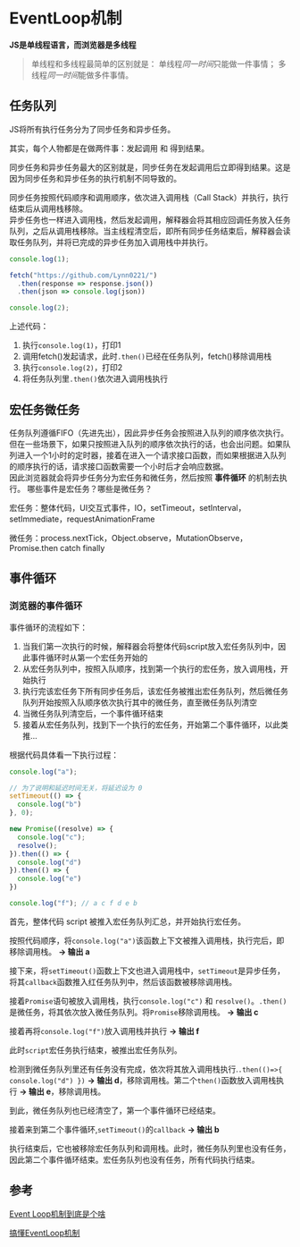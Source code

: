 # EventLoop机制

**JS是单线程语言，而浏览器是多线程**
> 单线程和多线程最简单的区别就是：
> 单线程*同一时间*只能做一件事情；
> 多线程*同一时间*能做多件事情。

## 任务队列
JS将所有执行任务分为了同步任务和异步任务。   

其实，每个人物都是在做两件事：发起调用 和 得到结果。

同步任务和异步任务最大的区别就是，同步任务在发起调用后立即得到结果。这是因为同步任务和异步任务的执行机制不同导致的。

同步任务按照代码顺序和调用顺序，依次进入调用栈（Call Stack）并执行，执行结束后从调用栈移除。  
异步任务也一样进入调用栈，然后发起调用，解释器会将其相应回调任务放入任务队列，之后从调用栈移除。当主线程清空后，即所有同步任务结束后，解释器会读取任务队列，并将已完成的异步任务加入调用栈中并执行。

```js
console.log(1);

fetch("https://github.com/Lynn0221/")
  .then(response => response.json())
  .then(json => console.log(json))

console.log(2);
```
上述代码：  
1. 执行`console.log(1)`，打印1
2. 调用fetch()发起请求，此时`.then()`已经在任务队列，fetch()移除调用栈
3. 执行`console.log(2)`，打印2
4. 将任务队列里`.then()`依次进入调用栈执行

## 宏任务微任务
任务队列遵循FIFO（先进先出），因此异步任务会按照进入队列的顺序依次执行。  
但在一些场景下，如果只按照进入队列的顺序依次执行的话，也会出问题。如果队列进入一个1小时的定时器，接着在进入一个请求接口函数，而如果根据进入队列的顺序执行的话，请求接口函数需要一个小时后才会响应数据。  
因此浏览器就会将异步任务分为宏任务和微任务，然后按照 **事件循环** 的机制去执行。
哪些事件是宏任务？哪些是微任务？

宏任务：整体代码，UI交互式事件，IO，setTimeout，setInterval，setImmediate，requestAnimationFrame

微任务：process.nextTick，Object.observe，MutationObserve，Promise.then catch finally

## 事件循环

### 浏览器的事件循环

事件循环的流程如下：
1. 当我们第一次执行的时候，解释器会将整体代码script放入宏任务队列中，因此事件循环时从第一个宏任务开始的
2. 从宏任务队列中，按照入队顺序，找到第一个执行的宏任务，放入调用栈，开始执行
3. 执行完该宏任务下所有同步任务后，该宏任务被推出宏任务队列，然后微任务队列开始按照入队顺序依次执行其中的微任务，直至微任务队列清空
4. 当微任务队列清空后，一个事件循环结束
5. 接着从宏任务队列，找到下一个执行的宏任务，开始第二个事件循环，以此类推...

根据代码具体看一下执行过程：
```js
console.log("a");

// 为了说明和延迟时间无关，将延迟设为 0
setTimeout(() => {
  console.log("b")
}, 0);

new Promise((resolve) => {
  console.log("c");
  resolve();
}).then(() => {
  console.log("d")
}).then(() => {
  console.log("e")
})

console.log("f"); // a c f d e b
```
首先，整体代码 script 被推入宏任务队列汇总，并开始执行宏任务。

按照代码顺序，将`console.log("a")`该函数上下文被推入调用栈，执行完后，即移除调用栈。
**-> 输出 a**

接下来，将`setTimeout()`函数上下文也进入调用栈中，`setTimeout`是异步任务，将其`callback`函数推入红任务队列中，然后该函数被移除调用栈。

接着`Promise`语句被放入调用栈，执行`console.log("c")` 和 `resolve()`。`.then()`是微任务，将其依次放入微任务队列。将`Promise`移除调用栈。
**-> 输出 c**

接着再将`console.log("f")`放入调用栈并执行
**-> 输出 f**

此时`script`宏任务执行结束，被推出宏任务队列。

检测到微任务队列里还有任务没有完成，依次将其放入调用栈执行.`.then(()=>{ console.log("d") })` **-> 输出 d**，移除调用栈。第二个`then()`函数放入调用栈执行 **-> 输出 e**，移除调用栈。

到此，微任务队列也已经清空了，第一个事件循环已经结束。

接着来到第二个事件循环,`setTimeout()`的`callback`
**-> 输出 b**

执行结束后，它也被移除宏任务队列和调用栈。此时，微任务队列里也没有任务，因此第二个事件循环结束。宏任务队列也没有任务，所有代码执行结束。


## 参考 
[Event Loop机制到底是个啥](https://segmentfault.com/a/1190000022060158)

[搞懂EventLoop机制](https://www.jianshu.com/p/58e11dc2e2e7)
